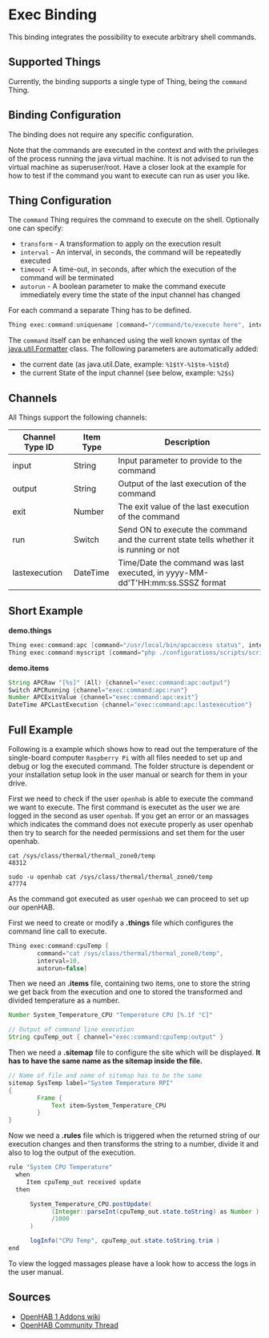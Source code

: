 # Exec Binding

This binding integrates the possibility to execute arbitrary shell commands.

## Supported Things

Currently, the binding supports a single type of Thing, being the `command` Thing.

## Binding Configuration

The binding does not require any specific configuration.

Note that the commands are executed in the context and with the privileges of the process running the java virtual machine.
It is not advised to run the virtual machine as superuser/root.
Have a closer look at the example for how to test if the command you want to execute can run as user you like.

## Thing Configuration

The `command` Thing requires the command to execute on the shell.
Optionally one can specify:

- `transform` - A transformation to apply on the execution result
- `interval` - An interval, in seconds, the command will be repeatedly executed
- `timeout` - A time-out, in seconds, after which the execution of the command will be terminated
- `autorun` - A boolean parameter to make the command execute immediately every time the state of the input channel has changed

For each command a separate Thing has to be defined.

```java
Thing exec:command:uniquename [command="/command/to/execute here", interval=15, timeout=5, autorun=false]
```

The `command` itself can be enhanced using the well known syntax of the [java.util.Formatter](https://docs.oracle.com/javase/7/docs/api/java/util/Formatter.html) class.
The following parameters are automatically added:

- the current date (as java.util.Date, example: `%1$tY-%1$tm-%1$td`)
- the current State of the input channel (see below, example: `%2$s`)

## Channels

All Things support the following channels:

| Channel Type ID | Item Type | Description                                                                             |
|-----------------|-----------|-----------------------------------------------------------------------------------------|
| input           | String    | Input parameter to provide to the command                                               |
| output          | String    | Output of the last execution of the command                                             |
| exit            | Number    | The exit value of the last execution of the command                                     |
| run             | Switch    | Send ON to execute the command and the current state tells whether it is running or not |
| lastexecution   | DateTime  | Time/Date the command was last executed, in yyyy-MM-dd'T'HH:mm:ss.SSSZ format           |

## Short Example

**demo.things**

```java
Thing exec:command:apc [command="/usr/local/bin/apcaccess status", interval=15, timeout=5]
Thing exec:command:myscript [command="php ./configurations/scripts/script.php %2$s", transform="REGEX((.*?))"]
```

**demo.items**

```java
String APCRaw "[%s]" (All) {channel="exec:command:apc:output"}
Switch APCRunning {channel="exec:command:apc:run"}
Number APCExitValue {channel="exec:command:apc:exit"}
DateTime APCLastExecution {channel="exec:command:apc:lastexecution"}
```

## Full Example

Following is a example which shows how to read out the temperature of the single-board computer `Raspberry Pi` with all files needed to set up and debug or log the executed command.
The folder structure is dependent or your installation setup look in the user manual or search for them in your drive.

First we need to check if the user `openhab` is able to execute the command we want to execute.
The first command is executet as the user we are logged in the second as user `openhab`.
If you get an error or an massages which indicates the command does not execute properly as user openhab then try to search for the needed permissions and set them for the user openhab.

```shell
cat /sys/class/thermal/thermal_zone0/temp
48312

sudo -u openhab cat /sys/class/thermal/thermal_zone0/temp
47774
```

As the command got executed as user `openhab` we can proceed to set up our openHAB.

First we need to create or modify a **.things** file which configures the command line call to execute.
```java
Thing exec:command:cpuTemp [
        command="cat /sys/class/thermal/thermal_zone0/temp",
        interval=10,
        autorun=false]
```

Then we need an **.items** file, containing two items, one to store the string we get back from the execution and one to stored the transformed and divided temperature as a number.
```java
Number System_Temperature_CPU "Temperature CPU [%.1f °C]"

// Output of command line execution
String cpuTemp_out { channel="exec:command:cpuTemp:output" }
```

Then we need a **.sitemap** file to configure the site which will be displayed.
**It has to have the same name as the sitemap inside the file.**

```java
// Name of file and name of sitemap has to be the same
sitemap SysTemp label="System Temperature RPI"
{
        Frame {
            Text item=System_Temperature_CPU
        }
}
```

Now we need a **.rules** file which is triggered when the returned string of our execution changes and then transforms the string to a number, divide it and also to log the output of the execution.

```java
rule "System CPU Temperature"
  when
     Item cpuTemp_out received update
  then

      System_Temperature_CPU.postUpdate(
            (Integer::parseInt(cpuTemp_out.state.toString) as Number )
            /1000
      )

      logInfo("CPU Temp", cpuTemp_out.state.toString.trim )
end
```
To view the logged massages please have a look how to access the logs in the user manual.

## Sources

- [OpenHAB 1 Addons wiki](https://github.com/openhab/openhab1-addons/wiki/Raspberry-Pi-System-Temperature)
- [OpenHAB Community Thread](https://community.openhab.org/t/reading-raspberry-pi-cpu-temp-with-exec-binding/4964)
